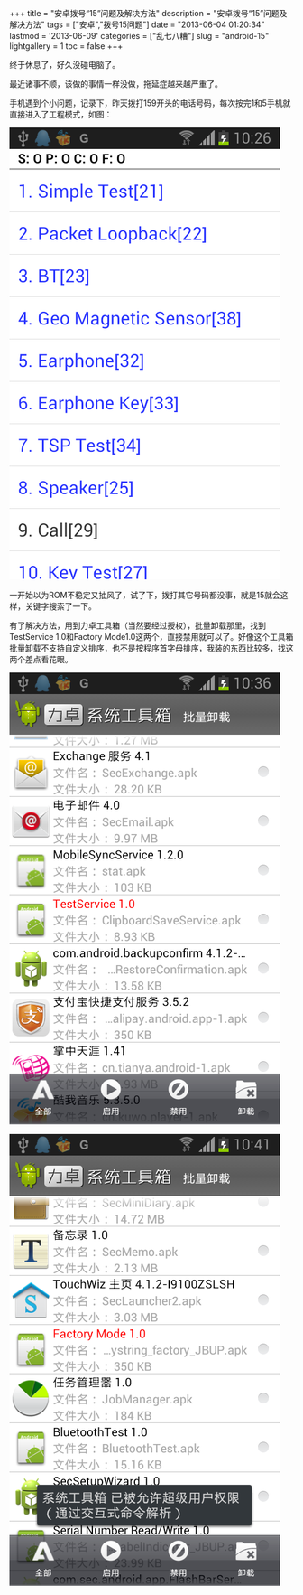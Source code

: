 +++
title = "安卓拨号“15”问题及解决方法"
description = "安卓拨号“15”问题及解决方法"
tags = ["安卓","拨号15问题"]
date = "2013-06-04 01:20:34"
lastmod = '2013-06-09'
categories = ["乱七八糟"]
slug = "android-15"
lightgallery = 1
toc = false
+++

终于休息了，好久没碰电脑了。

最近诸事不顺，该做的事情一样没做，拖延症越来越严重了。

手机遇到个小问题，记录下，昨天拨打159开头的电话号码，每次按完1和5手机就直接进入了工程模式，如图：

![进入工程模式](1084735437.png "进入工程模式")

一开始以为ROM不稳定又抽风了，试了下，拨打其它号码都没事，就是15就会这样，关键字搜索了一下。

有了解决方法，用到力卓工具箱（当然要经过授权），批量卸载那里，找到TestService 1.0和Factory Mode1.0这两个，直接禁用就可以了。好像这个工具箱批量卸载不支持自定义排序，也不是按程序首字母排序，我装的东西比较多，找这两个差点看花眼。

![TestService.png](1779943386.png "TestService.png")

![Factory Mode.png](1574698660.png "Factory Mode.png")
